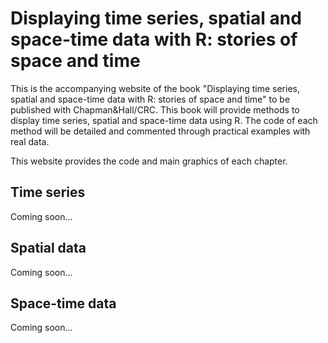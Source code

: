 Displaying time series, spatial and space-time data with R: stories of space and time
=====================================================================================

This is the accompanying website of the book "Displaying time series,
spatial and space-time data with R: stories of space and time" to be
published with Chapman&Hall/CRC. This book will provide methods to
display time series, spatial and space-time data using R. The code of
each method will be detailed and commented through practical examples
with real data.

This website provides the code and main graphics of each chapter.

Time series
-----------
Coming soon...

Spatial data
------------
Coming soon...

Space-time data
---------------
Coming soon...